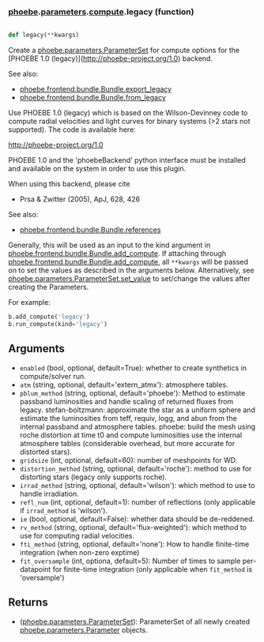 ### [phoebe](phoebe.md).[parameters](phoebe.parameters.md).[compute](phoebe.parameters.compute.md).legacy (function)


```py

def legacy(**kwargs)

```



Create a [phoebe.parameters.ParameterSet](phoebe.parameters.ParameterSet.md) for compute options for the
[PHOEBE 1.0 (legacy)](<a href="http://phoebe-project.org/1.0">http://phoebe-project.org/1.0</a>) backend.

See also:
* [phoebe.frontend.bundle.Bundle.export_legacy](phoebe.frontend.bundle.Bundle.export_legacy.md)
* [phoebe.frontend.bundle.Bundle.from_legacy](phoebe.frontend.bundle.Bundle.from_legacy.md)

Use PHOEBE 1.0 (legacy) which is based on the Wilson-Devinney code
to compute radial velocities and light curves for binary systems
(&gt;2 stars not supported).  The code is available here:

<a href="http://phoebe-project.org/1.0">http://phoebe-project.org/1.0</a>

PHOEBE 1.0 and the 'phoebeBackend' python interface must be installed
and available on the system in order to use this plugin.

When using this backend, please cite
* Prsa &amp; Zwitter (2005), ApJ, 628, 426

See also:
* [phoebe.frontend.bundle.Bundle.references](phoebe.frontend.bundle.Bundle.references.md)

Generally, this will be used as an input to the kind argument in
[phoebe.frontend.bundle.Bundle.add_compute](phoebe.frontend.bundle.Bundle.add_compute.md).  If attaching through
[phoebe.frontend.bundle.Bundle.add_compute](phoebe.frontend.bundle.Bundle.add_compute.md), all `**kwargs` will be
passed on to set the values as described in the arguments below.  Alternatively,
see [phoebe.parameters.ParameterSet.set_value](phoebe.parameters.ParameterSet.set_value.md) to set/change the values
after creating the Parameters.

For example:

```py
b.add_compute('legacy')
b.run_compute(kind='legacy')
```

Arguments
----------
* `enabled` (bool, optional, default=True): whether to create synthetics in
    compute/solver run.
* `atm` (string, optional, default='extern_atmx'): atmosphere tables.
* `pblum_method` (string, optional, default='phoebe'): Method to estimate
    passband luminosities and handle scaling of returned fluxes from legacy.
    stefan-boltzmann: approximate the star as a uniform sphere and estimate
    the luminosities from teff, requiv, logg, and abun from the internal
    passband and atmosphere tables.
    phoebe: build the mesh using roche distortion at time t0 and compute
    luminosities use the internal atmosphere tables (considerable overhead,
    but more accurate for distorted stars).
* `gridsize` (int, optional, default=60): number of meshpoints for WD.
* `distortion_method` (string, optional, default='roche'): method to use
    for distorting stars (legacy only supports roche).
* `irrad_method` (string, optional, default='wilson'): which method to use
    to handle irradiation.
* `refl_num` (int, optional, default=1): number of reflections (only applicable
    if `irrad_method` is 'wilson').
* `ie` (bool, optional, default=False): whether data should be de-reddened.
* `rv_method` (string, optional, default='flux-weighted'): which method to
    use for computing radial velocities.
* `fti_method` (string, optional, default='none'): How to handle finite-time
    integration (when non-zero exptime)
* `fit_oversample` (int, optiona, default=5): Number of times to sample
    per-datapoint for finite-time integration (only applicable when `fit_method`
    is 'oversample')

Returns
--------
* ([phoebe.parameters.ParameterSet](phoebe.parameters.ParameterSet.md)): ParameterSet of all newly created
    [phoebe.parameters.Parameter](phoebe.parameters.Parameter.md) objects.

